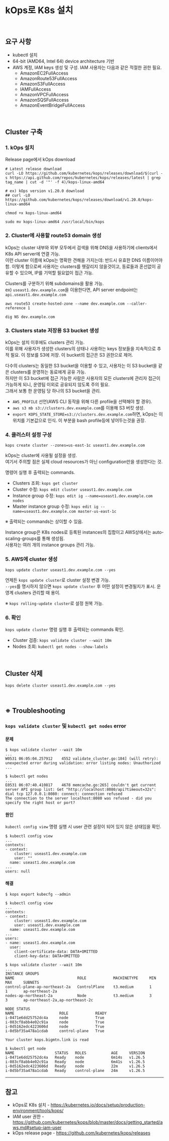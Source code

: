# kOps로 K8s 설치

<br>

## 요구 사항
- kubectl 설치
- 64-bit (AMD64, Intel 64) device architecture 기반
- AWS 계정, IAM keys 생성 및 구성. IAM 사용자는 다음과 같은 적절한 권한 필요.
  - AmazonEC2FullAccess
  - AmazonRoute53FullAccess
  - AmazonS3FullAccess
  - IAMFullAccess
  - AmazonVPCFullAccess
  - AmazonSQSFullAccess
  - AmazonEventBridgeFullAccess

<br>

## Cluster 구축
### 1. kOps 설치
Release page에서 kOps download

```
# Latest release download
curl -LO https://github.com/kubernetes/kops/releases/download/$(curl -s https://api.github.com/repos/kubernetes/kops/releases/latest | grep tag_name | cut -d '"' -f 4)/kops-linux-amd64

# ex) kOps version v1.20.0 download
## curl -LO https://github.com/kubernetes/kops/releases/download/v1.20.0/kops-linux-amd64

chmod +x kops-linux-amd64

sudo mv kops-linux-amd64 /usr/local/bin/kops

```

### 2. Cluster에 사용할 route53 domain 생성
kOps는 cluster 내부와 외부 모두에서 검색을 위해 DNS을 사용하기에 clients에서 K8s API server에 연결 가능.  
이런 cluster 이름에 kOps는 명확한 견해을 가지는데: 반드시 유효한 DNS 이름이어야 함. 이렇게 함으로써 사용자는 clusters를 헷갈리지 않을것이고, 동료들과 혼선없이 공유할 수 있으며, IP를 기억할 필요없이 접근 가능.

Clusters를 구분하기 위해 subdomains을 활용 가능.  
ex) `useast1.dev.example.com`을 이용한다면, API server endpoint는 `api.useast1.dev.example.com`

```
aws route53 create-hosted-zone --name dev.example.com --caller-reference 1

dig NS dev.example.com
```

### 3. Clusters state 저장용 S3 bucket 생성
kOps는 설치 이후에도 clusters 관리 가능.  
이를 위해 사용자가 생성한 clusters의 상태나 사용하는 keys 정보들을 지속적으로 추적 필요. 이 정보를 S3에 저장. 이 bucket의 접근은 S3 권한으로 제어.

다수의 clusters는 동일한 S3 bucket을 이용할 수 있고, 사용자는 이 S3 bucket을 같은 clusters를 운영하는 동료에게 공유 가능.  
하지만 이 S3 bucket에 접근 가능한 사람은 사용자의 모든 clusters에 관리자 접근이 가능하게 되니, 운영팀 이외로 공유되지 않도록 주의 필요.  
그래서 보통 한 운영팀 당 하나의 S3 bucket을 관리.

- `AWS_PROFILE` 선언(AWS CLI 동작을 위해 다른 profile을 선택해야 할 경우).
- `aws s3 mb s3://clusters.dev.example.com`를 이용해 S3 버킷 생성.
- `export KOPS_STATE_STORE=s3://clusters.dev.example.com`하면, kOps는 이 위치를 기본값으로 인식. 이 부분을 bash profile등에 넣어두는것을 권장.

### 4. 클러스터 설정 구성
```
kops create cluster --zones=us-east-1c useast1.dev.example.com
```

kOps는 cluster에 사용될 설정을 생성.  
여기서 주의할 점은 실제 cloud resources가 아닌 configuration만을 생성한다는 것.

명령어 실행 후 출력되는 commands.
- Clusters 조회: `kops get cluster`
- Cluster 수정: `kops edit cluster useast1.dev.example.com`
- Instance group 수정: `kops edit ig --name=useast1.dev.example.com nodes`
- Master instance group 수정: `kops edit ig --name=useast1.dev.example.com master-us-east-1c`

※ 출력되는 commands는 상이할 수 있음.

Instance group은 K8s nodes로 등록된 instances의 집합이고 AWS상에서는 auto-scaling-groups를 통해 생성됨.  
사용자는 여러 개의 instance groups 관리 가능.

### 5. AWS에 cluster 생성
```
kops update cluster useast1.dev.example.com --yes
```

언제든 `kops update cluster`로 cluster 설정 변경 가능.  
`--yes`를 명시하지 않으면 `kops update cluster` 후 어떤 설정이 변경될지가 표시. 운영계 clusters 관리할 때 용이.

※ `kops rolling-update cluster`로 설정 원복 가능.

### 6. 확인
`kops update cluster` 명령 실행 후 출력되는 commands 확인.

- Cluster 검증: `kops validate cluster --wait 10m`
- Nodes 조회: `kubectl get nodes --show-labels`

<br>

## Cluster 삭제
```
kops delete cluster useast1.dev.example.com --yes
```

<br>

## ※ Troubleshooting
### `kops validate cluster` 및 `kubectl get nodes` error
#### 문제
```
$ kops validate cluster --wait 10m
...
W0531 06:05:04.257912    4552 validate_cluster.go:184] (will retry): unexpected error during validation: error listing nodes: Unauthorized
...
```
```
$ kubectl get nodes
...
E0531 06:07:40.410817    4678 memcache.go:265] couldn't get current server API group list: Get "http://localhost:8080/api?timeout=32s": dial tcp 127.0.0.1:8080: connect: connection refused
The connection to the server localhost:8080 was refused - did you specify the right host or port?
```

#### 원인
`kubectl config view` 명령 실행 시 user 관련 설정이 되어 있지 않은 상태임을 확인.

```
$ kubectl config view
...
contexts:
- context:
    cluster: useast1.dev.example.com
    user: ""
  name: useast1.dev.example.com
...
users: null
```

#### 해결
```
$ kops export kubecfg --admin
```
```
$ kubectl config view
...
contexts:
- context:
    cluster: useast1.dev.example.com
    user: useast1.dev.example.com
  name: useast1.dev.example.com
...
users:
- name: useast1.dev.example.com
  user:
    client-certificate-data: DATA+OMITTED
    client-key-data: DATA+OMITTED
```
```
$ kops validate cluster --wait 10m
...
INSTANCE GROUPS
NAME                            ROLE            MACHINETYPE     MIN     MAX     SUBNETS
control-plane-ap-northeast-2a   ControlPlane    t3.medium       1       1       ap-northeast-2a
nodes-ap-northeast-2a           Node            t3.medium       3       3       ap-northeast-2a,ap-northeast-2c

NODE STATUS
NAME                    ROLE            READY
i-0471e6dd25752dc4a     node            True
i-083cf8abb4e02c91a     node            True
i-0d5162edc4223606d     node            True
i-0d5bf35a478a1cdab     control-plane   True

Your cluster kops.bigmtn.link is read
```
```
$ kubectl get node
NAME                  STATUS   ROLES           AGE     VERSION
i-0471e6dd25752dc4a   Ready    node            6m14s   v1.26.5
i-083cf8abb4e02c91a   Ready    node            6m41s   v1.26.5
i-0d5162edc4223606d   Ready    node            22m     v1.26.5
i-0d5bf35a478a1cdab   Ready    control-plane   24m     v1.26.5
```

<hr>

## 참고
- kOps로 K8s 설치 - https://kubernetes.io/docs/setup/production-environment/tools/kops/
- IAM user 권한 - https://github.com/kubernetes/kops/blob/master/docs/getting_started/aws.md#setup-iam-user
- kOps release page - https://github.com/kubernetes/kops/releases
